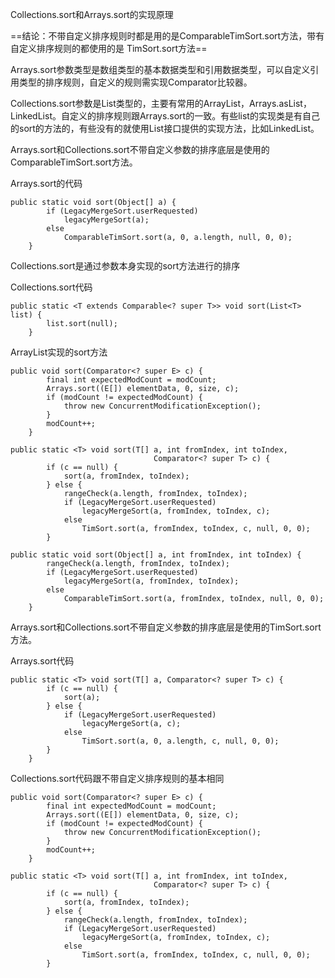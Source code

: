 Collections.sort和Arrays.sort的实现原理

==结论：不带自定义排序规则时都是用的是ComparableTimSort.sort方法，带有自定义排序规则的都使用的是
TimSort.sort方法==

Arrays.sort参数类型是数组类型的基本数据类型和引用数据类型，可以自定义引用类型的排序规则，自定义的规则需实现Comparator比较器。

Collections.sort参数是List类型的，主要有常用的ArrayList，Arrays.asList，LinkedList。自定义的排序规则跟Arrays.sort的一致。有些list的实现类是有自己的sort的方法的，有些没有的就使用List接口提供的实现方法，比如LinkedList。

Arrays.sort和Collections.sort不带自定义参数的排序底层是使用的ComparableTimSort.sort方法。

Arrays.sort的代码


```
public static void sort(Object[] a) {
        if (LegacyMergeSort.userRequested)
            legacyMergeSort(a);
        else
            ComparableTimSort.sort(a, 0, a.length, null, 0, 0);
    }
```
Collections.sort是通过参数本身实现的sort方法进行的排序

Collections.sort代码

```
public static <T extends Comparable<? super T>> void sort(List<T> list) {
        list.sort(null);
    }
```
ArrayList实现的sort方法

 
```
public void sort(Comparator<? super E> c) {
        final int expectedModCount = modCount;
        Arrays.sort((E[]) elementData, 0, size, c);
        if (modCount != expectedModCount) {
            throw new ConcurrentModificationException();
        }
        modCount++;
    }
    
public static <T> void sort(T[] a, int fromIndex, int toIndex,
                                Comparator<? super T> c) {
        if (c == null) {
            sort(a, fromIndex, toIndex);
        } else {
            rangeCheck(a.length, fromIndex, toIndex);
            if (LegacyMergeSort.userRequested)
                legacyMergeSort(a, fromIndex, toIndex, c);
            else
                TimSort.sort(a, fromIndex, toIndex, c, null, 0, 0);
        }
        
public static void sort(Object[] a, int fromIndex, int toIndex) {
        rangeCheck(a.length, fromIndex, toIndex);
        if (LegacyMergeSort.userRequested)
            legacyMergeSort(a, fromIndex, toIndex);
        else
            ComparableTimSort.sort(a, fromIndex, toIndex, null, 0, 0);
    }
```
Arrays.sort和Collections.sort不带自定义参数的排序底层是使用的TimSort.sort方法。

Arrays.sort代码


```
public static <T> void sort(T[] a, Comparator<? super T> c) {
        if (c == null) {
            sort(a);
        } else {
            if (LegacyMergeSort.userRequested)
                legacyMergeSort(a, c);
            else
                TimSort.sort(a, 0, a.length, c, null, 0, 0);
        }
    }
```
Collections.sort代码跟不带自定义排序规则的基本相同

```
public void sort(Comparator<? super E> c) {
        final int expectedModCount = modCount;
        Arrays.sort((E[]) elementData, 0, size, c);
        if (modCount != expectedModCount) {
            throw new ConcurrentModificationException();
        }
        modCount++;
    }
    
public static <T> void sort(T[] a, int fromIndex, int toIndex,
                                Comparator<? super T> c) {
        if (c == null) {
            sort(a, fromIndex, toIndex);
        } else {
            rangeCheck(a.length, fromIndex, toIndex);
            if (LegacyMergeSort.userRequested)
                legacyMergeSort(a, fromIndex, toIndex, c);
            else
                TimSort.sort(a, fromIndex, toIndex, c, null, 0, 0);
        }
```


